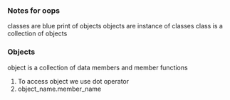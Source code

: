 ### Notes for oops
classes are blue print of objects
objects are instance of classes
class is a collection of objects

### Objects
object is a collection of data members and member functions
1. To access object we use dot operator
2. object_name.member_name
